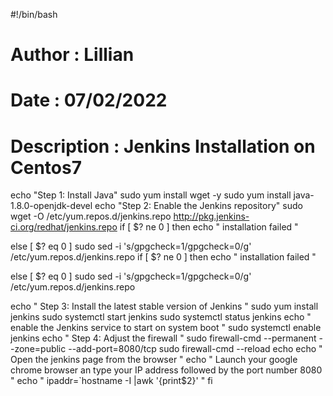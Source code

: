 #!/bin/bash
# Author : Lillian
# Date : 07/02/2022
# Description : Jenkins Installation on Centos7

echo "Step 1: Install Java"
 sudo yum install wget -y
 sudo yum install java-1.8.0-openjdk-devel
echo "Step 2: Enable the Jenkins repository"
 sudo wget -O /etc/yum.repos.d/jenkins.repo http://pkg.jenkins-ci.org/redhat/jenkins.repo
if
 [ $? ne 0 ]
then
echo " installation failed "

 else
   [ $? eq 0 ]
 sudo sed -i 's/gpgcheck=1/gpgcheck=0/g' /etc/yum.repos.d/jenkins.repo
 if
 [ $? ne 0 ]
then
echo " installation failed "

 else
   [ $? eq 0 ]
 sudo sed -i 's/gpgcheck=1/gpgcheck=0/g' /etc/yum.repos.d/jenkins.repo

echo " Step 3: Install the latest stable version of Jenkins "
 sudo yum install jenkins
 sudo systemctl start jenkins
 sudo systemctl status jenkins
echo " enable the Jenkins service to start on system boot "
 sudo systemctl enable jenkins
echo " Step 4: Adjust the firewall "
 sudo firewall-cmd --permanent --zone=public --add-port=8080/tcp
 sudo firewall-cmd --reload
echo
echo " Open the jenkins page from the browser "
echo " Launch your google chrome browser an type your IP address followed by the port number 8080 "
echo " ipaddr=`hostname -I |awk '{print$2}' "
fi
